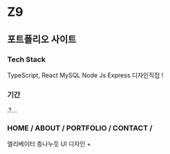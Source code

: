 # Z9

## 포트폴리오 사이트

### Tech Stack
TypeScript, React 
MySQL
Node Js Express
디자인직접 !

### 기간
.?...
### HOME / ABOUT / PORTFOLIO / CONTACT /
엘리베이터 층나누듯 UI 디자인 + 
